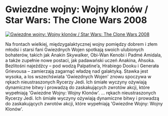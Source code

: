 Gwiezdne wojny: Wojny klonów / Star Wars: The Clone Wars 2008 
=============
[![Gwiezdne wojny: Wojny klonów / Star Wars: The Clone Wars 2008 ](http://vidos.pl/images/player.gif)](http://vidos.pl/gwiezdne-wojny-wojny-klonow-star-wars-the-clone-wars-2008)

 Na frontach wielkiej, międzygalaktycznej wojny pomiędzy dobrem i złem młodsi i starsi fani Gwiezdnych Wojen spotkają swoich ulubionych bohaterów, takich jak Anakin Skywalker, Obi-Wan Kenobi i Padmé Amidala, a także zupełnie nowe postaci, jak padawański uczeń Anakina, Ahsoka. Bezlitośni najeźdźcy – pod wodzą Palpatine’a, Hrabiego Dooku i Generała Grievousa – zamierzają zagarnąć władzę nad galaktyką. Stawka jest wysoka, a los wszechświata 'Gwiezdnych Wojen' znowu spoczywa w rękach nieustraszonych Rycerzy Jedi. Ich śmiałe wyczyny ożywiają dynamiczne bitwy i prowadzą do zaskakujących zwrotów akcji, które wypełniają 'Gwiezdne Wojny: Wojny Klonów'.  ... rękach nieustraszonych Rycerzy Jedi. Ich śmiałe wyczyny ożywiają dynamiczne bitwy i prowadzą do zaskakujących zwrotów akcji, które wypełniają 'Gwiezdne Wojny: Wojny Klonów'.
